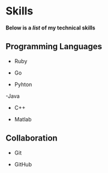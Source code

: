 # Skills
__Below is a _list_ of my technical skills__
## Programming Languages
- Ruby

- Go

- Pyhton

-Java

- C++

- Matlab

## Collaboration
- Git

- GitHub
